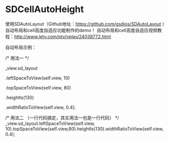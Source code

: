 # SDCellAutoHeight
使用SDAutoLayout（Github地址：https://github.com/gsdios/SDAutoLayout ）自动布局和cell高度自适应功能制作的demo！
自动布局和cell高度自适应视频教程：http://www.letv.com/ptv/vplay/24038772.html

自动布局示例：

/* 用法一 */

_view.sd_layout

.leftSpaceToView(self.view, 10)

.topSpaceToView(self.view, 80)

.heightIs(130)

.widthRatioToView(self.view, 0.4); 


/* 用法二 （一行代码搞定，其实用法一也是一行代码） */
_view.sd_layout.leftSpaceToView(self.view, 10).topSpaceToView(self.view,80).heightIs(130).widthRatioToView(self.view, 0.4);
